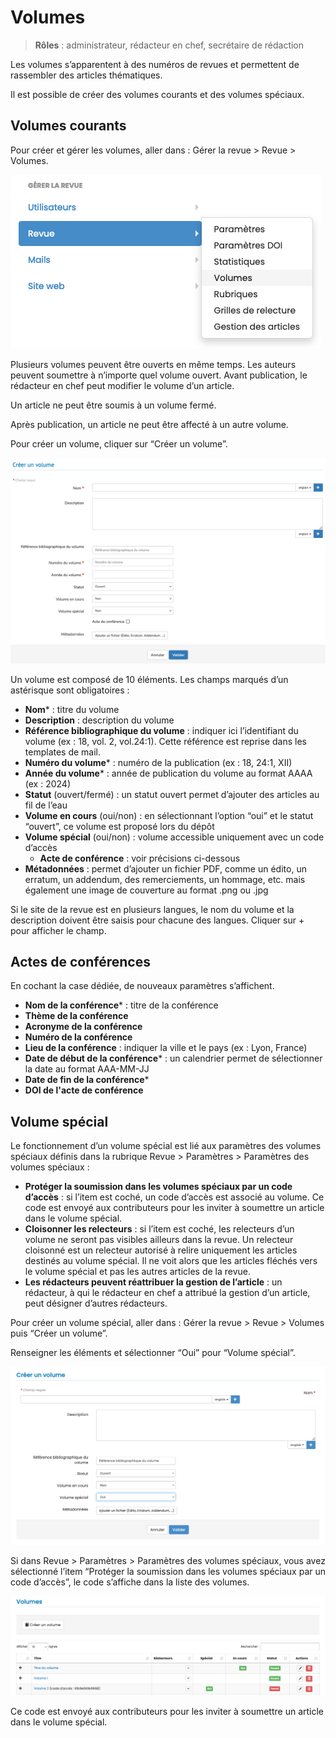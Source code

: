 # Volumes

> **Rôles** : administrateur, rédacteur en chef, secrétaire de rédaction

Les volumes s’apparentent à des numéros de revues et permettent de rassembler des articles thématiques.

Il est possible de créer des volumes courants et des volumes spéciaux.

## Volumes courants
Pour créer et gérer les volumes, aller dans : Gérer la revue > Revue > Volumes.

![Alt text](img/volumes-1.png "Créer un volume")

Plusieurs volumes peuvent être ouverts en même temps. Les auteurs peuvent soumettre à n’importe quel volume ouvert. Avant publication, le rédacteur en chef peut modifier le volume d’un article.

Un article ne peut être soumis à un volume fermé.

Après publication, un article ne peut être affecté à un autre volume.

Pour créer un volume, cliquer sur “Créer un volume”.

![Alt text](img/volumes-2.png "Créer un volume : formulaire")

Un volume est composé de 10 éléments. Les champs marqués d’un astérisque sont obligatoires :

- **Nom*** : titre du volume
- **Description** : description du volume
- **Référence bibliographique du volume** : indiquer ici l’identifiant du volume (ex : 18, vol. 2, vol.24:1). Cette 
  référence est reprise dans les templates de mail.
- **Numéro du volume*** : numéro de la publication (ex : 18, 24:1, XII)
- **Année du volume*** : année de publication du volume au format AAAA (ex : 2024)
- **Statut** (ouvert/fermé) : un statut ouvert permet d’ajouter des articles au fil de l’eau
- **Volume en cours** (oui/non) : en sélectionnant l’option “oui” et le statut “ouvert”, ce volume est proposé lors du 
  dépôt
- **Volume spécial** (oui/non) : volume accessible uniquement avec un code d’accès
  - **Acte de conférence** : voir précisions ci-dessous
- **Métadonnées** : permet d’ajouter un fichier PDF, comme un édito, un erratum, un addendum, des remerciements, un 
  hommage, etc. mais également une image de couverture au format .png ou .jpg

Si le site de la revue est en plusieurs langues, le nom du volume et la description doivent être saisis pour chacune des langues. Cliquer sur + pour afficher le champ.

## Actes de conférences
En cochant la case dédiée, de nouveaux paramètres s’affichent.

- **Nom de la conférence*** : titre de la conférence
- **Thème de la conférence**
- **Acronyme de la conférence**
- **Numéro de la conférence**
- **Lieu de la conférence** : indiquer la ville et le pays (ex : Lyon, France)
- **Date de début de la conférence*** : un calendrier permet de sélectionner la date au format AAA-MM-JJ
- **Date de fin de la conférence***
- **DOI de l'acte de conférence**

## Volume spécial
Le fonctionnement d’un volume spécial est lié aux paramètres des volumes spéciaux définis dans la rubrique Revue > Paramètres > Paramètres des volumes spéciaux :

- **Protéger la soumission dans les volumes spéciaux par un code d’accès** : si l’item est coché, un code d’accès est 
associé au volume. Ce code est envoyé aux contributeurs pour les inviter à soumettre un article dans le volume spécial.
- **Cloisonner les relecteurs** : si l’item est coché, les relecteurs d’un volume ne seront pas visibles ailleurs 
  dans la revue. Un relecteur cloisonné est un relecteur autorisé à relire uniquement les articles destinés au volume spécial. Il ne voit alors que les articles fléchés vers le volume spécial et pas les autres articles de la revue.
- **Les rédacteurs peuvent réattribuer la gestion de l’article** : un rédacteur, à qui le rédacteur en chef a 
  attribué la 
  gestion d’un article, peut désigner d’autres rédacteurs.

Pour créer un volume spécial, aller dans : Gérer la revue > Revue > Volumes puis “Créer un volume”.

Renseigner les éléments et sélectionner “Oui” pour “Volume spécial”.

![Alt text](img/volumes-3.png "Créer un volume spécial")

Si dans Revue > Paramètres > Paramètres des volumes spéciaux, vous avez sélectionné l’item “Protéger la soumission dans les volumes spéciaux par un code d’accès”, le code s’affiche dans la liste des volumes.

![Alt text](img/volumes-4.png "Volume spécial : code d’accès")

Ce code est envoyé aux contributeurs pour les inviter à soumettre un article dans le volume spécial. 

